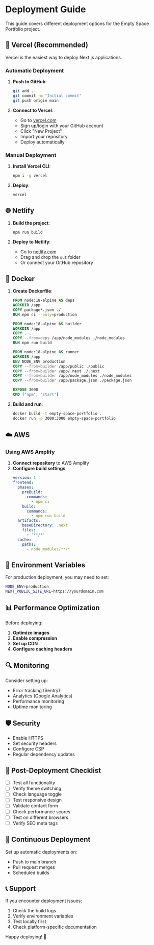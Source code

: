 # Deployment Guide

This guide covers different deployment options for the Empty Space Portfolio project.

## 🚀 Vercel (Recommended)

Vercel is the easiest way to deploy Next.js applications.

### Automatic Deployment

1. **Push to GitHub**:
   ```bash
   git add .
   git commit -m "Initial commit"
   git push origin main
   ```

2. **Connect to Vercel**:
   - Go to [vercel.com](https://vercel.com)
   - Sign up/login with your GitHub account
   - Click "New Project"
   - Import your repository
   - Deploy automatically

### Manual Deployment

1. **Install Vercel CLI**:
   ```bash
   npm i -g vercel
   ```

2. **Deploy**:
   ```bash
   vercel
   ```

## 🌐 Netlify

1. **Build the project**:
   ```bash
   npm run build
   ```

2. **Deploy to Netlify**:
   - Go to [netlify.com](https://netlify.com)
   - Drag and drop the `out` folder
   - Or connect your GitHub repository

## 🐳 Docker

1. **Create Dockerfile**:
   ```dockerfile
   FROM node:18-alpine AS deps
   WORKDIR /app
   COPY package*.json ./
   RUN npm ci --only=production

   FROM node:18-alpine AS builder
   WORKDIR /app
   COPY . .
   COPY --from=deps /app/node_modules ./node_modules
   RUN npm run build

   FROM node:18-alpine AS runner
   WORKDIR /app
   ENV NODE_ENV production
   COPY --from=builder /app/public ./public
   COPY --from=builder /app/.next ./.next
   COPY --from=builder /app/node_modules ./node_modules
   COPY --from=builder /app/package.json ./package.json

   EXPOSE 3000
   CMD ["npm", "start"]
   ```

2. **Build and run**:
   ```bash
   docker build -t empty-space-portfolio .
   docker run -p 3000:3000 empty-space-portfolio
   ```

## ☁️ AWS

### Using AWS Amplify

1. **Connect repository** to AWS Amplify
2. **Configure build settings**:
   ```yaml
   version: 1
   frontend:
     phases:
       preBuild:
         commands:
           - npm ci
       build:
         commands:
           - npm run build
     artifacts:
       baseDirectory: .next
       files:
         - '**/*'
     cache:
       paths:
         - node_modules/**/*
   ```

## 🔧 Environment Variables

For production deployment, you may need to set:

```bash
NODE_ENV=production
NEXT_PUBLIC_SITE_URL=https://yourdomain.com
```

## 📊 Performance Optimization

Before deploying:

1. **Optimize images**
2. **Enable compression**
3. **Set up CDN**
4. **Configure caching headers**

## 🔍 Monitoring

Consider setting up:
- Error tracking (Sentry)
- Analytics (Google Analytics)
- Performance monitoring
- Uptime monitoring

## 🛡️ Security

- Enable HTTPS
- Set security headers
- Configure CSP
- Regular dependency updates

## 📝 Post-Deployment Checklist

- [ ] Test all functionality
- [ ] Verify theme switching
- [ ] Check language toggle
- [ ] Test responsive design
- [ ] Validate contact form
- [ ] Check performance scores
- [ ] Test on different browsers
- [ ] Verify SEO meta tags

## 🔄 Continuous Deployment

Set up automatic deployments on:
- Push to main branch
- Pull request merges
- Scheduled builds

## 📞 Support

If you encounter deployment issues:
1. Check the build logs
2. Verify environment variables
3. Test locally first
4. Check platform-specific documentation

Happy deploying! 🚀
